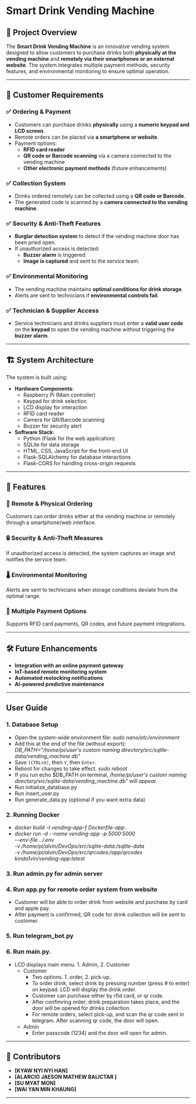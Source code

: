 # Smart Drink Vending Machine

## 📌 Project Overview
The **Smart Drink Vending Machine** is an innovative vending system designed to allow customers to purchase drinks both **physically at the vending machine** and **remotely via their smartphones or an external website**. The system integrates multiple payment methods, security features, and environmental monitoring to ensure optimal operation.

---

## 🎯 Customer Requirements
### ✅ Ordering & Payment
- Customers can purchase drinks **physically** using a **numeric keypad and LCD screen**.
- Remote orders can be placed via **a smartphone or website**.
- Payment options:
  - **RFID card reader**
  - **QR code or Barcode scanning** via a camera connected to the vending machine
  - **Other electronic payment methods** (future enhancements)

### ✅ Collection System
- Drinks ordered remotely can be collected using a **QR code or Barcode**.
- The generated code is scanned by a **camera connected to the vending machine**.

### ✅ Security & Anti-Theft Features
- **Burglar detection system** to detect if the vending machine door has been pried open.
- If unauthorized access is detected:
  - **Buzzer alarm** is triggered.
  - **Image is captured** and sent to the service team.

### ✅ Environmental Monitoring
- The vending machine maintains **optimal conditions for drink storage**.
- Alerts are sent to technicians if **environmental controls fail**.

### ✅ Technician & Supplier Access
- Service technicians and drinks suppliers must enter a **valid user code** on the **keypad** to open the vending machine without triggering the **buzzer alarm**.

---

## 🏗️ System Architecture

The system is built using:
- **Hardware Components**:
  - Raspberry Pi (Main controller)
  - Keypad for drink selection
  - LCD display for interaction
  - RFID card reader
  - Camera for QR/Barcode scanning
  - Buzzer for security alert
- **Software Stack**:
  - Python (Flask for the web application)
  - SQLite for data storage
  - HTML, CSS, JavaScript for the front-end UI
  - Flask-SQLAlchemy for database interactions
  - Flask-CORS for handling cross-origin requests

---

## 📌 Features
### 🎯 **Remote & Physical Ordering**
Customers can order drinks either at the vending machine or remotely through a smartphone/web interface.

### 🔒 **Security & Anti-Theft Measures**
If unauthorized access is detected, the system captures an image and notifies the service team.

### 🌡 **Environmental Monitoring**
Alerts are sent to technicians when storage conditions deviate from the optimal range.

### 📲 **Multiple Payment Options**
Supports RFID card payments, QR codes, and future payment integrations.

---

## 🛠 Future Enhancements
- **Integration with an online payment gateway**
- **IoT-based remote monitoring system**
- **Automated restocking notifications**
- **AI-powered predictive maintenance**

---

## User Guide
### 1. Database Setup
  - Open the system-wide environment file:
      *sudo nano/etc/environment*
  - Add this at the end of the file (without export):
      *DB_PATH="/home/pi/user's custom naming directory/src/sqlite-data/vending_machine.db"*
  - Save `(CTRL+X)`, then `Y`, then `Enter`.
  - Reboot for changes to take effect.
      *sudo reboot*
  - If you run echo $DB_PATH on terminal,
      */home/pi/user's custom naming directory/src/sqlite-data/vending_machine.db" will appear.*
  - Run initialize_database.py
  - Run insert_user.py
  - Run generate_data.py (optional if you want extra data)

### 2. Running Docker
  - *docker build -t vending-app-f Dockerfile-app .*
  - *docker run -d --name vending-app -p 5000:5000 \
    --env-file ../.env \
    -v /home/pi/alvin/DevOps/src/sqlite-data:/sqlite-data \
    -v /home/pi/alvin/DevOps/src/qrcodes:/app/qrcodes \
    kinda1vin/vending-app:latest*

### 3. Run admin.py for admin server
### 4. Run app.py for remote order system from website
  - Customer will be able to order drink from website and purchase by card and apple pay.
  - After payment is confirmed, QR code for drink collection will be sent to customer.
### 5. Run telegram_bot.py
### 6. Run main.py.
  - LCD displays main menu. 1. Admin, 2. Customer
    - Customer
      - Two options. 1. order, 2. pick-up. 
      - To order drink, select drink by pressing number (press # to enter) on keypad. LCD will display the drink order.
      - Customer can purchase either by rfid card, or qr code.
      - After confimring order, drink preparation takes place, and the door will be opened for drinks collection.
      - For remote orders, select pick-up, and scan the qr code sent in telegram. After scanning qr code, the door will open.
    - Admin
      - Enter passcode (1234) and the door will open for admin.
    
---    
      
## 🤝 Contributors

- **[KYAW NYI NYI HAN]** 
- **[ALARCIO JAESON MATHEW BALICTAR ]** 
- **[SU MYAT MON]** 
- **[WAI YAN MIN KHAUNG]** 


---
